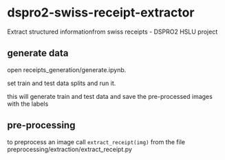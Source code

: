 # dspro2-swiss-receipt-extractor
Extract structured informationfrom swiss receipts - DSPRO2 HSLU project

## generate data

open receipts_generation/generate.ipynb.

set train and test data splits and run it.

this will generate train and test data and save the pre-processed images with the labels

## pre-processing

to preprocess an image call `extract_receipt(img)` from the file preprocessing/extraction/extract_receipt.py
